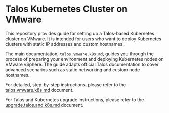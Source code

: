 # Talos Kubernetes Cluster on VMware

This repository provides guide for setting up a Talos-based Kubernetes cluster on VMware. It is intended for users who want to deploy Kubernetes clusters with static IP addresses and custom hostnames.

The main documentation, `talos.vmware.k8s.md`, guides you through the process of preparing your environment and deploying Kubernetes nodes on VMware vSphere. The guide adapts official Talos documentation to cover advanced scenarios such as static networking and custom node hostnames.

For detailed, step-by-step instructions, please refer to the [talos.vmware.k8s.md](./talos.vmware.k8s.md) document.

For Talos and Kubernetes upgrade instructions, please refer to the [upgrade.talos.and.k8s.md](./upgrade.talos.and.k8s.md) document.
